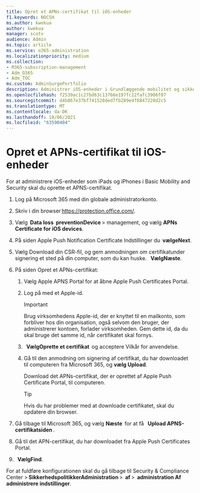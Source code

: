 ```yaml
---
title: Opret et APNs-certifikat til iOS-enheder
f1.keywords: NOCSH
ms.author: kwekua
author: kwekua
manager: scotv
audience: Admin
ms.topic: article
ms.service: o365-administration
ms.localizationpriority: medium
ms.collection:
- M365-subscription-management
- Adm_O365
- Adm_TOC
ms.custom: AdminSurgePortfolio
description: Administrer iOS-enheder i Grundlæggende mobilitet og sikkerhed.
ms.openlocfilehash: f2539ac1c27bd63c13766e197fc12fafc3906f07
ms.sourcegitcommit: d4b867e37bf741528ded7fb289e4f6847228d2c5
ms.translationtype: MT
ms.contentlocale: da-DK
ms.lasthandoff: 10/06/2021
ms.locfileid: "63590404"
---
```

# <a name="create-an-apns-certificate-for-ios-devices"></a>Opret et APNs-certifikat til iOS-enheder

For at administrere iOS-enheder som iPads og iPhones i Basic Mobility and Security skal du oprette et APNS-certifikat.

1. Log på Microsoft 365 med din globale administratorkonto.

2. Skriv i din browser <https://protection.office.com/>.

3. Vælg  **Data loss**  **preventionDevice** > management, og vælg **APNs Certificate for iOS devices**.

4. På siden Apple Push Notification Certificate Indstillinger du  **vælgeNext**.

5. Vælg Download din CSR-fil, og gem anmodningen om certifikatunder signering et sted på din computer, som du kan huske.   **VælgNæste**.

6. På siden Opret et APNs-certifikat:

    1. Vælg Apple APNS Portal for at åbne Apple Push Certificates Portal.

    2. Log på med et Apple-id.

       > [!IMPORTANT]
       > Brug virksomhedens Apple-id, der er knyttet til en mailkonto, som forbliver hos din organisation, også selvom den bruger, der administrerer kontoen, forlader virksomheden. Gem dette id, da du skal bruge det samme id, når certifikatet skal fornys.

    3.   **VælgOprette et certifikat**  og acceptere Vilkår for anvendelse.

    4. Gå til den anmodning om signering af certifikat, du har downloadet til computeren fra Microsoft 365, og **vælg Upload**.

       Download det APNs-certifikat, der er oprettet af Apple Push Certificate Portal, til computeren.

       > [!TIP]
       > Hvis du har problemer med at downloade certifikatet, skal du opdatere din browser.

7. Gå tilbage til Microsoft 365, og vælg **Næste**  for at få   **Upload APNS-certifikatsiden** .

8. Gå til det APN-certifikat, du har downloadet fra Apple Push Certificates Portal.

9.   **VælgFind**.

For at fuldføre konfigurationen skal du gå tilbage til Security & Compliance Center > **SikkerhedspolitikkerAdministration** >  **af** >  **administration Af administrere indstillinger**.
